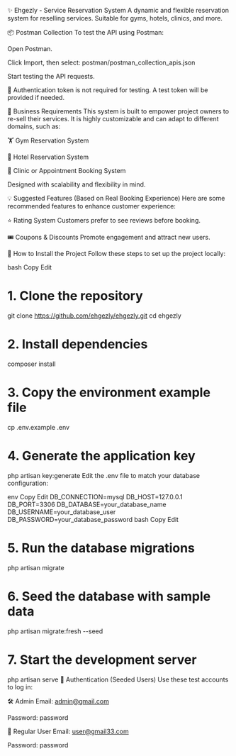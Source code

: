 ✨ Ehgezly - Service Reservation System
A dynamic and flexible reservation system for reselling services. Suitable for gyms, hotels, clinics, and more.

📦 Postman Collection
To test the API using Postman:

Open Postman.

Click Import, then select:
postman/postman_collection_apis.json

Start testing the API requests.

🔐 Authentication token is not required for testing. A test token will be provided if needed.

📌 Business Requirements
This system is built to empower project owners to re-sell their services. It is highly customizable and can adapt to different domains, such as:

🏋️ Gym Reservation System

🏨 Hotel Reservation System

🏥 Clinic or Appointment Booking System

Designed with scalability and flexibility in mind.

💡 Suggested Features (Based on Real Booking Experience)
Here are some recommended features to enhance customer experience:

⭐ Rating System
Customers prefer to see reviews before booking.

🎟️ Coupons & Discounts
Promote engagement and attract new users.

🚀 How to Install the Project
Follow these steps to set up the project locally:

bash
Copy
Edit
# 1. Clone the repository
git clone https://github.com/ehgezly/ehgezly.git
cd ehgezly

# 2. Install dependencies
composer install

# 3. Copy the environment example file
cp .env.example .env

# 4. Generate the application key
php artisan key:generate
Edit the .env file to match your database configuration:

env
Copy
Edit
DB_CONNECTION=mysql
DB_HOST=127.0.0.1
DB_PORT=3306
DB_DATABASE=your_database_name
DB_USERNAME=your_database_user
DB_PASSWORD=your_database_password
bash
Copy
Edit
# 5. Run the database migrations
php artisan migrate

# 6. Seed the database with sample data
php artisan migrate:fresh --seed

# 7. Start the development server
php artisan serve
🔐 Authentication (Seeded Users)
Use these test accounts to log in:

🛠️ Admin
Email: admin@gmail.com

Password: password

👤 Regular User
Email: user@gmail33.com

Password: password